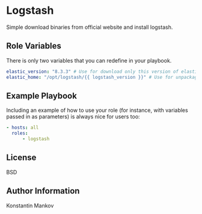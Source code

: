 Logstash
=========

Simple download binaries from official website and install logstash.

Role Variables
--------------
There is only two variables that you can redefine in your playbook.
```yaml
elastic_version: "8.3.3" # Use for download only this version of elastic
elastic_home: "/opt/logstash/{{ logstash_version }}" # Use for unpackage distro and create ES_HOME variable
```

Example Playbook
----------------

Including an example of how to use your role (for instance, with variables passed in as parameters) is always nice for users too:

```yaml
- hosts: all
  roles:
      - logstash
```

License
-------

BSD

Author Information
------------------

Konstantin Mankov
